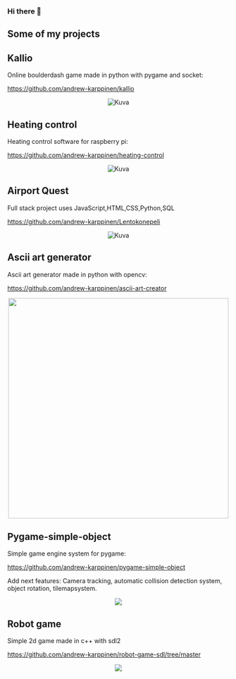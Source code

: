 ### Hi there 👋


## Some of my projects



## Kallio
Online boulderdash game made in python with pygame and socket:

https://github.com/andrew-karppinen/kallio

<p align="center">
  <img src="https://github.com/user-attachments/assets/15ffbc2c-d48d-4015-9caa-82eca7e76cd6" alt="Kuva">
</p>


## Heating control
Heating control software for raspberry pi:

https://github.com/andrew-karppinen/heating-control

<p align="center">
  <img src="https://github.com/user-attachments/assets/e0a6d1dd-2171-41ea-bb9a-368602f6efe9" alt="Kuva">
</p>


## Airport Quest
Full stack project uses JavaScript,HTML,CSS,Python,SQL

https://github.com/andrew-karppinen/Lentokonepeli

<p align="center">
  <img src="https://github.com/user-attachments/assets/401a6e57-ed9a-4c96-9b4d-b28ab25d28d9" alt="Kuva">
</p>

## Ascii art generator

Ascii art generator made in python with opencv:

https://github.com/andrew-karppinen/ascii-art-creator

<p align="center">
  <img src="https://github.com/andrew-karppinen/ascii-art-creator/assets/99529988/a4790ee6-ce60-4a07-b917-ecc317d911b6g" width="500">
</p>



## Pygame-simple-object

Simple game engine system for pygame:

https://github.com/andrew-karppinen/pygame-simple-object

Add next features: Camera tracking, automatic collision detection system, object rotation, tilemapsystem.

<p align="center">
  <img src="https://user-images.githubusercontent.com/99529988/217770877-0e15dbc6-5eb1-446e-82c4-3cdc2d0afb97.png">
</p>







## Robot game
Simple 2d game made in c++ with sdl2

https://github.com/andrew-karppinen/robot-game-sdl/tree/master

<p align="center">
  <img src="https://github.com/andrew-karppinen/robot-game-sdl/assets/99529988/02d21cde-90c8-48ed-b67f-ce7b8c8ffed2">
</p>
